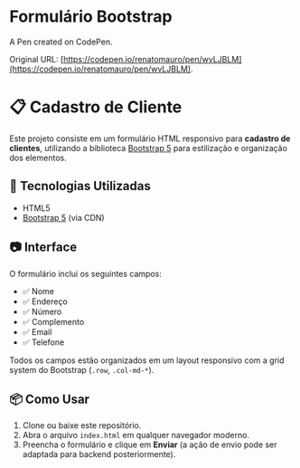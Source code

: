 # Formulário Bootstrap

A Pen created on CodePen.

Original URL: [https://codepen.io/renatomauro/pen/wvLJBLM](https://codepen.io/renatomauro/pen/wvLJBLM).

# 📋 Cadastro de Cliente

Este projeto consiste em um formulário HTML responsivo para **cadastro de clientes**, utilizando a biblioteca [Bootstrap 5](https://getbootstrap.com/) para estilização e organização dos elementos.

## 🔧 Tecnologias Utilizadas

- HTML5
- [Bootstrap 5](https://getbootstrap.com/) (via CDN)

## 📷 Interface

O formulário inclui os seguintes campos:

- ✅ Nome
- ✅ Endereço
- ✅ Número
- ✅ Complemento
- ✅ Email
- ✅ Telefone

Todos os campos estão organizados em um layout responsivo com a grid system do Bootstrap (`.row`, `.col-md-*`).

## 📦 Como Usar

1. Clone ou baixe este repositório.
2. Abra o arquivo `index.html` em qualquer navegador moderno.
3. Preencha o formulário e clique em **Enviar** (a ação de envio pode ser adaptada para backend posteriormente).

